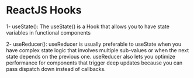 # ReactJS Hooks

1- useState():
The useState() is a Hook that allows you to have state variables in
functional components

2- useReducer():
useReducer is usually preferable to useState when you have complex
state logic that involves multiple sub-values or when the next state
depends on the previous one. useReducer also lets you optimize
performance for components that trigger deep updates because you can
pass dispatch down instead of callbacks.
